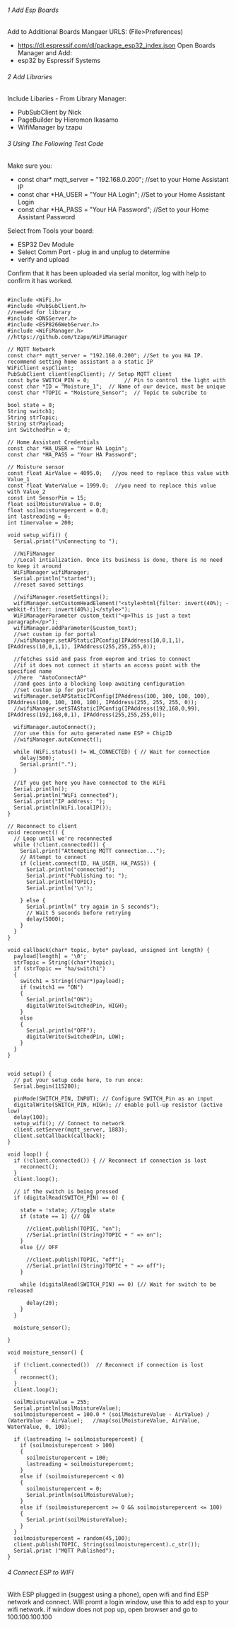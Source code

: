 ###### 1	Add Esp Boards
Add to Additional Boards Mangaer URLS:
(File>Preferences)
 - https://dl.espressif.com/dl/package_esp32_index.json
Open Boards Manager and Add:
- esp32 by Espressif Systems

###### 2 Add Libraries
Include Libaries - From Library Manager:
 - PubSubClient by Nick
 - PageBuilder by Hieromon Ikasamo
 - WifiManager by tzapu

###### 3 Using The Following Test Code
Make sure you:
 - const char* mqtt_server = "192.168.0.200"; //set to your Home Assistant IP
 - const char *HA_USER = "Your HA Login"; //Set to your Home Assistant Login
 - const char *HA_PASS = "Your HA Password"; //Set to your Home Assistant Password

 Select from Tools your board:
  - ESP32 Dev Module
  - Select Comm Port - plug in and unplug to determine
  - verify and upload

Confirm that it has been uploaded via serial monitor, log with help to confirm it has worked.

```

#include <WiFi.h>
#include <PubSubClient.h>
//needed for library
#include <DNSServer.h>
#include <ESP8266WebServer.h>
#include <WiFiManager.h>         //https://github.com/tzapu/WiFiManager

// MQTT Network
const char* mqtt_server = "192.168.0.200"; //Set to you HA IP. recommend setting home assistant a a static IP
WiFiClient espClient;
PubSubClient client(espClient); // Setup MQTT client
const byte SWITCH_PIN = 0;           // Pin to control the light with
const char *ID = "Moisture_1";  // Name of our device, must be unique
const char *TOPIC = "Moisture_Sensor";  // Topic to subcribe to

bool state = 0;
String switch1;
String strTopic;
String strPayload;
int SwitchedPin = 0;

// Home Assistant Credentials
const char *HA_USER = "Your HA Login";
const char *HA_PASS = "Your HA Password";

// Moisture sensor
const float AirValue = 4095.0;   //you need to replace this value with Value_1
const float WaterValue = 1999.0;  //you need to replace this value with Value_2
const int SensorPin = 15;
float soilMoistureValue = 0.0;
float soilmoisturepercent = 0.0;
int lastreading = 0;
int timervalue = 200;

void setup_wifi() {
  Serial.print("\nConnecting to ");

  //WiFiManager
  //Local intialization. Once its business is done, there is no need to keep it around
  WiFiManager wifiManager;
  Serial.println("started");
  //reset saved settings

  //wifiManager.resetSettings();
  wifiManager.setCustomHeadElement("<style>html{filter: invert(40%); -webkit-filter: invert(40%);}</style>");
  WiFiManagerParameter custom_text("<p>This is just a text paragraph</p>");
  wifiManager.addParameter(&custom_text);
  //set custom ip for portal
  //wifiManager.setAPStaticIPConfig(IPAddress(10,0,1,1), IPAddress(10,0,1,1), IPAddress(255,255,255,0));

  //fetches ssid and pass from eeprom and tries to connect
  //if it does not connect it starts an access point with the specified name
  //here  "AutoConnectAP"
  //and goes into a blocking loop awaiting configuration
  //set custom ip for portal
  wifiManager.setAPStaticIPConfig(IPAddress(100, 100, 100, 100), IPAddress(100, 100, 100, 100), IPAddress(255, 255, 255, 0));
  //wifiManager.setSTAStaticIPConfig(IPAddress(192,168,0,99), IPAddress(192,168,0,1), IPAddress(255,255,255,0));

  wifiManager.autoConnect();
  //or use this for auto generated name ESP + ChipID
  //wifiManager.autoConnect();

  while (WiFi.status() != WL_CONNECTED) { // Wait for connection
    delay(500);
    Serial.print(".");
  }

  //if you get here you have connected to the WiFi
  Serial.println();
  Serial.println("WiFi connected");
  Serial.print("IP address: ");
  Serial.println(WiFi.localIP());
}

// Reconnect to client
void reconnect() {
  // Loop until we're reconnected
  while (!client.connected()) {
    Serial.print("Attempting MQTT connection...");
    // Attempt to connect
    if (client.connect(ID, HA_USER, HA_PASS)) {
      Serial.println("connected");
      Serial.print("Publishing to: ");
      Serial.println(TOPIC);
      Serial.println('\n');

    } else {
      Serial.println(" try again in 5 seconds");
      // Wait 5 seconds before retrying
      delay(5000);
    }
  }
}

void callback(char* topic, byte* payload, unsigned int length) {
  payload[length] = '\0';
  strTopic = String((char*)topic);
  if (strTopic == "ha/switch1")
  {
    switch1 = String((char*)payload);
    if (switch1 == "ON")
    {
      Serial.println("ON");
      digitalWrite(SwitchedPin, HIGH);
    }
    else
    {
      Serial.println("OFF");
      digitalWrite(SwitchedPin, LOW);
    }
  }
}


void setup() {
  // put your setup code here, to run once:
  Serial.begin(115200);

  pinMode(SWITCH_PIN, INPUT); // Configure SWITCH_Pin as an input
  digitalWrite(SWITCH_PIN, HIGH); // enable pull-up resistor (active low)
  delay(100);
  setup_wifi(); // Connect to network
  client.setServer(mqtt_server, 1883);
  client.setCallback(callback);
}

void loop() {
  if (!client.connected()) { // Reconnect if connection is lost
    reconnect();
  }
  client.loop();

  // if the switch is being pressed
  if (digitalRead(SWITCH_PIN) == 0) {

    state = !state; //toggle state
    if (state == 1) {// ON

      //client.publish(TOPIC, "on");
      //Serial.println((String)TOPIC + " => on");
    }
    else {// OFF

      //client.publish(TOPIC, "off");
      //Serial.println((String)TOPIC + " => off");
    }

    while (digitalRead(SWITCH_PIN) == 0) {// Wait for switch to be released

      delay(20);
    }
  }

  moisture_sensor();

}

void moisture_sensor() {

  if (!client.connected())  // Reconnect if connection is lost
  {
    reconnect();
  }
  client.loop();

  soilMoistureValue = 255;
  Serial.println(soilMoistureValue);
  soilmoisturepercent = 100.0 * (soilMoistureValue - AirValue) / (WaterValue - AirValue);   //map(soilMoistureValue, AirValue, WaterValue, 0, 100);

  if (lastreading != soilmoisturepercent) {
    if (soilmoisturepercent > 100)
    {
      soilmoisturepercent = 100;
      lastreading = soilmoisturepercent;
    }
    else if (soilmoisturepercent < 0)
    {
      soilmoisturepercent = 0;
      Serial.println(soilMoistureValue);
    }
    else if (soilmoisturepercent >= 0 && soilmoisturepercent <= 100)
    {
      Serial.print(soilMoistureValue);
    }
  }
  soilmoisturepercent = random(45,100);
  client.publish(TOPIC, String(soilmoisturepercent).c_str());
  Serial.print ("MQTT Published");
}
```
###### 4 Connect ESP to WIFI
With ESP plugged in (suggest using a phone), open wifi and find ESP network and connect.
WIll promt a login window, use this to add esp to your wifi network. if window does not pop up, open browser and go to 100.100.100.100



